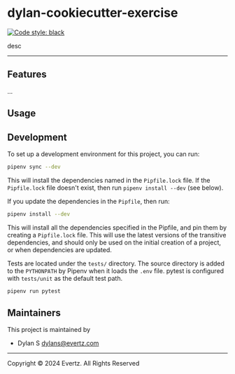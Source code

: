 # dylan-cookiecutter-exercise

[![Code style: black](https://img.shields.io/badge/code%20style-black-000000.svg)](https://github.com/ambv/black)

desc

---

## Features

...

## Usage

## Development

To set up a development environment for this project, you can run:

```bash
pipenv sync --dev
```

This will install the dependencies named in the `Pipfile.lock` file. If the
`Pipfile.lock` file doesn't exist, then run `pipenv install --dev` (see below).

If you update the dependencies in the `Pipfile`, then run:

```bash
pipenv install --dev
```

This will install all the dependencies specified in the Pipfile, and pin them by
creating a `Pipfile.lock` file. This will use the latest versions of the
transitive dependencies, and should only be used on the initial creation of a
project, or when dependencies are updated.

Tests are located under the `tests/` directory. The source directory is added to
the `PYTHONPATH` by Pipenv when it loads the `.env` file. pytest is configured
with `tests/unit` as the default test path.

```sh
pipenv run pytest
```

## Maintainers

This project is maintained by

-   Dylan S dylans@evertz.com

---

Copyright © 2024 Evertz. All Rights Reserved
